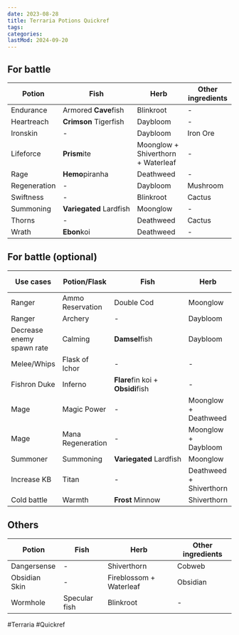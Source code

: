 ```yaml
---
date: 2023-08-28
title: Terraria Potions Quickref
tags:
categories:
lastMod: 2024-09-20
---
```

## For battle

| Potion       | Fish                    | Herb                               | Other ingredients |
| ------------ | ----------------------- | ---------------------------------- | ----------------- |
| Endurance    | Armored **Cave**fish    | Blinkroot                          | -                 |
| Heartreach   | **Crimson** Tigerfish   | Daybloom                           | -                 |
| Ironskin     | -                       | Daybloom                           | Iron Ore          |
| Lifeforce    | **Prism**ite            | Moonglow + Shiverthorn + Waterleaf | -                 |
| Rage         | **Hemo**piranha         | Deathweed                          | -                 |
| Regeneration | -                       | Daybloom                           | Mushroom          |
| Swiftness    | -                       | Blinkroot                          | Cactus            |
| Summoning    | **Variegated** Lardfish | Moonglow                           | -                 |
| Thorns       | -                       | Deathweed                          | Cactus            |
| Wrath        | **Ebon**koi             | Deathweed                          | -                 |

## For battle (optional)

| Use cases                 | Potion/Flask      | Fish                              | Herb                    | Other ingredients |
| ------------------------- | ----------------- | --------------------------------- | ----------------------- | ----------------- |
| Ranger                    | Ammo Reservation  | Double Cod                        | Moonglow                | -                 |
| Ranger                    | Archery           | -                                 | Daybloom                | Lens              |
| Decrease enemy spawn rate | Calming           | **Damsel**fish                    | Daybloom                | -                 |
| Melee/Whips               | Flask of Ichor    | -                                 | -                       | Ichor             |
| Fishron Duke              | Inferno           | **Flare**fin koi + **Obsidi**fish | -                       | -                 |
| Mage                      | Magic Power       | -                                 | Moonglow + Deathweed    | Fallen Star       |
| Mage                      | Mana Regeneration | -                                 | Moonglow + Daybloom     | Fallen Star       |
| Summoner                  | Summoning         | **Variegated** Lardfish           | Moonglow                | -                 |
| Increase KB               | Titan             | -                                 | Deathweed + Shiverthorn | Bone              |
| Cold battle               | Warmth            | **Frost** Minnow                  | Shiverthorn             | -                 |

## Others

| Potion        | Fish          | Herb                    | Other ingredients |
| ------------- | ------------- | ----------------------- | ----------------- |
| Dangersense   | -             | Shiverthorn             | Cobweb            |
| Obsidian Skin | -             | Fireblossom + Waterleaf | Obsidian          |
| Wormhole      | Specular fish | Blinkroot               | -                 |

#Terraria #Quickref
